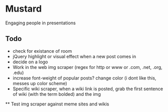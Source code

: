 Mustard
=======

Engaging people in presentations

## Todo

* check for existance of room
* jQuery highlight or visual effect when a new post comes in
* decide on a logo
* Work in the web img scraper (regex for http or www or .com, .net, .org, .edu)
* increase font-weight of popular posts? change color (i dont like this, messes up color scheme)
* Specific wiki scraper, when a wiki link is posted, grab the first sentence of wiki (with the term bolded) and the img

** Test img scraper against meme sites and wikis